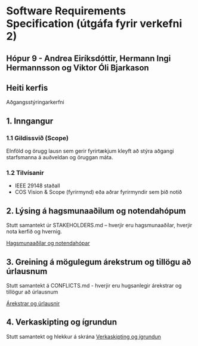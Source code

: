 # Software Requirements Specification (útgáfa fyrir verkefni 2)
## Hópur 9 - Andrea Eiríksdóttir, Hermann Ingi Hermannsson og Viktor Óli Bjarkason

## Heiti kerfis
Aðgangsstýringarkerfni

## 1. Inngangur

### 1.1 Gildissvið (Scope)
EInföld og örugg lausn sem gerir fyrirtækjum kleyft að stýra aðgangi starfsmanna á auðveldan og öruggan máta.

### 1.2 Tilvísanir
- IEEE 29148 staðall
- COS Vision & Scope (fyrirmynd) eða aðrar fyrirmyndir sem þið notið

## 2. Lýsing á hagsmunaaðilum og notendahópum

Stutt samantekt úr STAKEHOLDERS.md – hverjir eru hagsmunaaðilar, hverjir nota kerfið og hvernig.

[Hagsmunaaðilar og notendahópar](STAKEHOLDERS.md)

## 3. Greining á mögulegum árekstrum og tillögu að úrlausnum

Stutt samantekt á CONFLICTS.md - hverjir eru hugsanlegir árekstrar og tillögur
að úrlausnum 

[Árekstrar og úrlausnir](CONFLICTS.md)

## 4. Verkaskipting og ígrundun 
Stutt samantekt og hlekkur á skrána 
[Verkaskipting og ígrundun](VERKASKIPTING-IGRUNDUN.md)